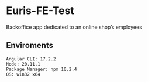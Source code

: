 # Euris-FE-Test
Backoffice app dedicated to an online shop’s employees


## Enviroments
    Angular CLI: 17.2.2
    Node: 20.11.1
    Package Manager: npm 10.2.4
    OS: win32 x64